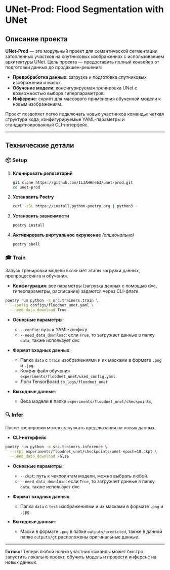 # UNet-Prod: Flood Segmentation with UNet

## Описание проекта

**UNet-Prod** — это модульный проект для семантической сегментации затопленных
участков на спутниковых изображениях с использованием архитектуры UNet. Цель
проекта — предоставить полный конвейер от подготовки данных до
продакшен-решения:

- **Предобработка данных**: загрузка и подготовка спутниковых изображений и
  масок.
- **Обучение модели**: конфигурируемая тренировка UNet с возможностью выбора
  гиперпараметров.
- **Инференс**: скрипт для массового применения обученной модели к новым
  изображениям.

Проект позволяет легко подключать новых участников команды: четкая структура
кода, конфигурируемые YAML-параметры и стандартизированный CLI-интерфейс.

---

## Технические детали

### 📦 Setup

1. **Клонировать репозиторий**

   ```bash
   git clone https://github.com/ILIAHHne63/unet-prod.git
   cd unet-prod
   ```

2. **Установить Poetry**

   ```bash
   curl -sSL https://install.python-poetry.org | python3 -
   ```

3. **Установить зависимости**

   ```bash
   poetry install
   ```

4. **Активировать виртуальное окружение** _(опционально)_

   ```bash
   poetry shell
   ```

### 🎓 Train

Запуск тренировки модели включает этапы загрузки данных, препроцессинга и
обучения.

- **Конфигурация**: все параметры (загрузка данных с помощью dvc,
  гиперпараметры, расписание) задаются через CLI-флаги.

```bash
poetry run python -m src.trainers.train \
  --config configs/floodnet_unet.yaml \
  --need_data_download True
```

- **Основные параметры**:

  - `--config`: путь к YAML-конфигу.
  - `--need_data_download`: если `True`, то загружает данные в папку `data`,
    также использует dvc

- **Формат входных данных**:

  - Папка `data` с `train` изображениями и их масками в формате `.png` и `.jpg`.
  - Конфиг файл обучения `experiments/floodnet_unet/used_config.yaml`.
  - Логи TensorBoard `tb_logs/floodnet_unet`

- **Выходные данные**:

  - Веса модели в папке `experiments/floodnet_unet/checkpoints`,

### 🔍 Infer

После тренировки можно запускать предсказания на новых данных.

- **CLI-интерфейс**

```bash
poetry run python -m src.trainers.inference \
  --ckpt experiments/floodnet_unet/checkpoints/unet-epoch=18.ckpt \
  --need_data_download False
```

- **Основные параметры**:

  - `--ckpt`: путь к чекпоинтам модели, можно выбрать любой.
  - `--need_data_download`: если `True`, то загружает данные в папку `data`,
    также использует dvc

- **Формат входных данных**:

  - Папка `data` с `test` изображениями и их масками в формате `.png` и `.jpg`.

- **Выходные данные**:

  - Маски в формате `.png` в папке `outputs/predicted`, также в данной папке
    `outputs/gt` расположены оригинальные данные.

---

**Готово!** Теперь любой новый участник команды может быстро запустить локально
проект, обучить модель и провести инференс на новых данных.
